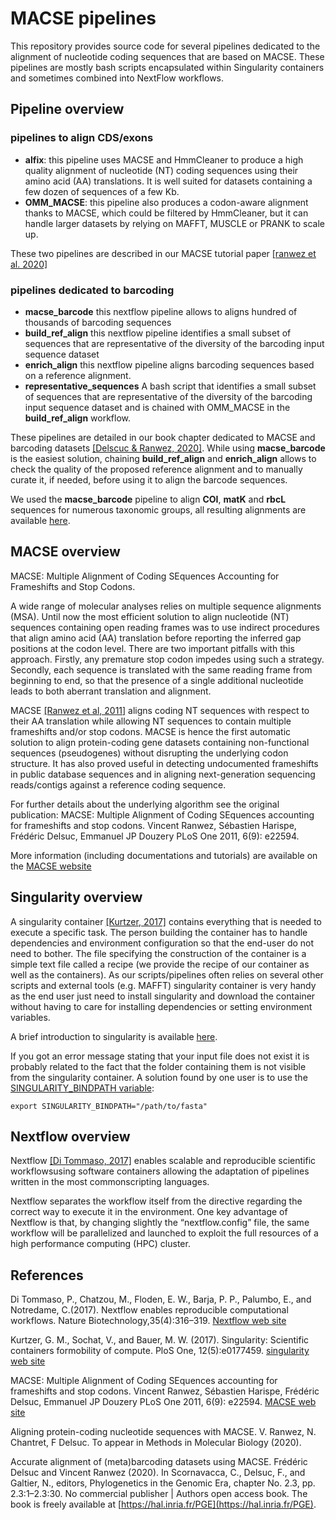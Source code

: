 # MACSE pipelines

This repository provides source code for several pipelines dedicated to the alignment of nucleotide coding sequences that are based on MACSE. These pipelines are mostly bash scripts encapsulated within Singularity containers and sometimes combined into NextFlow workflows.

## Pipeline overview

### pipelines to align CDS/exons
* **alfix**: this pipeline uses MACSE and HmmCleaner to produce a high quality alignment of nucleotide (NT) coding sequences using their amino acid (AA) translations. It is well suited for datasets containing a few dozen of sequences of a few Kb.
*  **OMM_MACSE**: this pipeline also produces a codon-aware alignment thanks to MACSE, which could be filtered by HmmCleaner, but it can handle larger datasets by relying on MAFFT, MUSCLE or PRANK to scale up.

These two pipelines are described in our MACSE tutorial paper [[ranwez et al. 2020]](#ranwez_2020_tuto)

### pipelines dedicated to barcoding
* **macse_barcode** this nextflow pipeline allows to aligns hundred of thousands of barcoding sequences
* **build_ref_align** this nextflow pipeline identifies a small subset of sequences that are representative of the diversity of the barcoding input sequence dataset
* **enrich_align** this nextflow pipeline aligns barcoding sequences based on a reference alignment.
* **representative_sequences** A bash script that identifies a small subset of sequences that are representative of the diversity of the barcoding input sequence dataset and is chained with OMM_MACSE in the **build_ref_align** workflow.


These pipelines are detailed in our book chapter dedicated to MACSE and barcoding datasets [[Delscuc & Ranwez, 2020]](#delsuc_2020). While using **macse_barcode** is the easiest solution, chaining **build_ref_align** and **enrich_align** allows to check the quality of the proposed reference alignment and to manually curate it, if needed, before using it to align the barcode sequences.

We used the **macse_barcode** pipeline to align **COI**, **matK** and **rbcL** sequences for numerous taxonomic groups, all resulting alignments are available [here](https://bioweb.supagro.inra.fr/macse/index.php?menu=download_Barcoding).

## MACSE overview

MACSE: Multiple Alignment of Coding SEquences Accounting for Frameshifts and Stop Codons.

A wide range of molecular analyses relies on multiple sequence alignments (MSA). Until now the most efficient solution to align nucleotide (NT) sequences containing open reading frames was to use indirect procedures that align amino acid (AA) translation before reporting the inferred gap positions at the codon level. There are two important pitfalls with this approach. Firstly, any premature stop codon impedes using such a strategy. Secondly, each sequence is translated with the same reading frame from beginning to end, so that the presence of a single additional nucleotide leads to both aberrant translation and alignment.

MACSE [[Ranwez et al, 2011]](#Ranwez_2011) aligns coding NT sequences with respect to their AA translation while allowing NT sequences to contain multiple frameshifts and/or stop codons. MACSE is hence the first automatic solution to align protein-coding gene datasets containing non-functional sequences (pseudogenes) without disrupting the underlying codon structure. It has also proved useful in detecting undocumented frameshifts in public database sequences and in aligning next-generation sequencing reads/contigs against a reference coding sequence.

For further details about the underlying algorithm see the original publication:
MACSE: Multiple Alignment of Coding SEquences accounting for frameshifts and stop codons.
Vincent Ranwez, Sébastien Harispe, Frédéric Delsuc, Emmanuel JP Douzery
PLoS One 2011, 6(9): e22594.

More information (including documentations and tutorials) are available on the [MACSE website](https://bioweb.supagro.inra.fr/macse)


## Singularity overview

A singularity container [[Kurtzer, 2017]](#Kurtzer_2017) contains everything that is needed to execute a specific task. The person building the container has to handle dependencies and environment configuration so that the end-user do not need to bother. The file specifying the construction of the container is a simple text file called a recipe (we provide the recipe of our container as well as the containers). As our scripts/pipelines often relies on several other scripts and external tools (e.g. MAFFT) singularity container is very handy as the end user just need to install singularity and download the container without having to care for installing dependencies or setting environment variables.

A brief introduction to singularity is available [here](https://bioweb.supagro.inra.fr/macse/index.php?menu=pipelines).

If you got an error message stating that your input file does not exist it is probably related to the fact that the folder containing them is not visible from the singularity container. A solution found by one user is to use the [SINGULARITY_BINDPATH variable](https://sylabs.io/guides/3.0/user-guide/bind_paths_and_mounts.html):   
```
export SINGULARITY_BINDPATH="/path/to/fasta"
```

## Nextflow overview

Nextflow [[Di Tommaso, 2017]](#Di_Tommaso_2017) enables scalable and reproducible scientific workflowsusing software containers allowing the adaptation of pipelines written in the most commonscripting languages.

Nextflow separates the workflow itself from the directive regarding the correct way to execute it in the environment. One key advantage of Nextflow is that, by changing slightly the “nextflow.config” file, the same workflow will be parallelized and launched to exploit the full resources of a high performance computing (HPC) cluster.

## References
<a id="Di_Tommaso_2017"></a> Di Tommaso, P., Chatzou, M., Floden, E. W., Barja, P. P., Palumbo, E., and Notredame, C.(2017). Nextflow enables reproducible computational workflows. Nature Biotechnology,35(4):316–319. [Nextflow web site](https://www.nextflow.io/)

<a id="Kurtzer_2017"></a> Kurtzer, G. M., Sochat, V., and Bauer, M. W. (2017). Singularity: Scientific containers formobility of compute. PloS One, 12(5):e0177459. [singularity web site](https://sylabs.io/)

<a id="Ranwez_2011"></a>MACSE: Multiple Alignment of Coding SEquences accounting for frameshifts and stop codons.
Vincent Ranwez, Sébastien Harispe, Frédéric Delsuc, Emmanuel JP Douzery
PLoS One 2011, 6(9): e22594. [MACSE web site](https://bioweb.supagro.inra.fr/macse/i)

<a id="ranwez_2020_tuto"></a> Aligning protein-coding nucleotide sequences with MACSE. V. Ranwez, N. Chantret, F Delsuc. To appear in Methods in Molecular Biology (2020).

<a id="delsuc_2020">Accurate alignment of (meta)barcoding datasets using MACSE. Frédéric Delsuc and Vincent Ranwez (2020). In Scornavacca, C., Delsuc, F., and Galtier, N., editors, Phylogenetics
in the Genomic Era, chapter No. 2.3, pp. 2.3:1–2.3:30. No commercial publisher | Authors open access book. The book is freely available at [https://hal.inria.fr/PGE](https://hal.inria.fr/PGE). </a>
